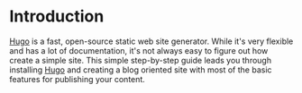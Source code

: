 # Introduction

[Hugo][hugo] is a fast, open-source static web site generator. While it's very flexible and has a lot of documentation,
it's not always easy to figure out how create a simple site. This simple step-by-step guide leads you through installing
[Hugo][hugo] and creating a blog oriented site with most of the basic features for publishing your content.

<!-- ref links -->
[hugo]: https://gohugo.io/ "Hugo home page"
